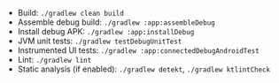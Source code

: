 - Build: `./gradlew clean build`
- Assemble debug build: `./gradlew :app:assembleDebug`
- Install debug APK: `./gradlew :app:installDebug`
- JVM unit tests: `./gradlew testDebugUnitTest`
- Instrumented UI tests: `./gradlew :app:connectedDebugAndroidTest`
- Lint: `./gradlew lint`
- Static analysis (if enabled): `./gradlew detekt`, `./gradlew ktlintCheck`